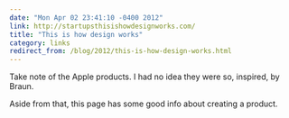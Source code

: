```yaml
---
date: "Mon Apr 02 23:41:10 -0400 2012"
link: http://startupsthisishowdesignworks.com/
title: "This is how design works"
category: links
redirect_from: /blog/2012/this-is-how-design-works.html
---
```


Take note of the Apple products. I had no idea they were so, inspired, by
Braun.

Aside from that, this page has some good info about creating a product.
